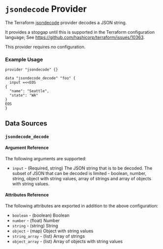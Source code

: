 # `jsondecode` Provider

The Terraform [jsondecode](https://github.com/EvilSuperstars/terraform-provider-jsondecode) provider decodes a JSON string.

It provides a stopgap until this is supported in the Terraform configuration language; See https://github.com/hashicorp/terraform/issues/10363.

This provider requires no configuration.

### Example Usage

```hcl
provider "jsondecode" {}

data "jsondecode_decode" "foo" {
  input =<<EOS
{
  "name": "Seattle",
  "state": "WA"
}
EOS
}
```

## Data Sources

### `jsondecode_decode`

#### Argument Reference

The following arguments are supported:

* `input` - (Required, string) The JSON string that is to be decoded. The subset of JSON that can be decoded is limited - boolean, number, string, object with string values, array of strings and array of objects with string values.

#### Attributes Reference

The following attributes are exported in addition to the above configuration:

* `boolean` - (boolean) Boolean
* `number` - (float) Number
* `string` - (string) String
* `object` - (map) Object with string values
* `string_array` - (list) Array of strings
* `object_array` - (list) Array of objects with string values
